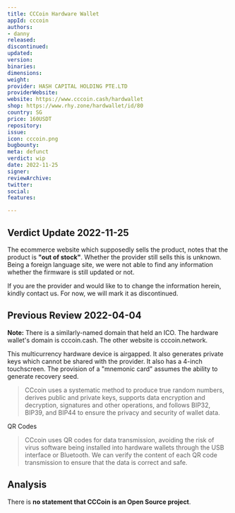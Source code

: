 ```yaml
---
title: CCCoin Hardware Wallet
appId: cccoin
authors:
- danny
released: 
discontinued: 
updated: 
version: 
binaries: 
dimensions: 
weight: 
provider: HASH CAPITAL HOLDING PTE.LTD
providerWebsite: 
website: https://www.cccoin.cash/hardwallet
shop: https://www.rhy.zone/hardwallet/id/80
country: SG
price: 160USDT
repository: 
issue: 
icon: cccoin.png
bugbounty: 
meta: defunct
verdict: wip
date: 2022-11-25
signer: 
reviewArchive: 
twitter: 
social: 
features: 

---
```


## Verdict Update 2022-11-25

The ecommerce website which supposedly sells the product, notes that the product is **"out of stock"**. Whether the provider still sells this is unknown. Being a foreign language site, we were not able to find any information whether the firmware is still updated or not. 

If you are the provider and would like to to change the information herein, kindly contact us. For now, we will mark it as discontinued. 

## Previous Review 2022-04-04

**Note:** There is a similarly-named domain that held an ICO. The hardware wallet's domain is cccoin.cash. The other website is cccoin.network.

This multicurrency hardware device is airgapped. It also generates private keys which cannot be shared with the provider. It also has a 4-inch touchscreen. The provision of a "mnemonic card" assumes the ability to generate recovery seed. 

> CCcoin uses a systematic method to produce true random numbers, derives public and private keys, supports data encryption and decryption, signatures and other operations, and follows BIP32, BIP39, and BIP44 to ensure the privacy and security of wallet data.

QR Codes

> CCcoin uses QR codes for data transmission, avoiding the risk of virus software being installed into hardware wallets through the USB interface or Bluetooth. We can verify the content of each QR code transmission to ensure that the data is correct and safe.

## Analysis 

There is **no statement that CCCoin is an Open Source project**. 